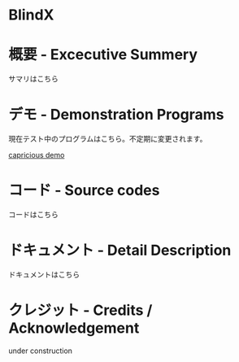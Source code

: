 # BlindX

# 概要 - Excecutive Summery

サマリはこちら

# デモ - Demonstration Programs

現在テスト中のプログラムはこちら。不定期に変更されます。

[capricious demo](https://finer-charmed-dassie.ngrok-free.app)

# コード - Source codes

コードはこちら

# ドキュメント - Detail Description

ドキュメントはこちら

# クレジット - Credits / Acknowledgement

under construction
